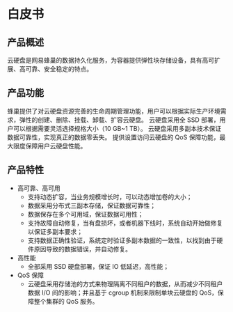 # 白皮书
## 产品概述

云硬盘是网易蜂巢的数据持久化服务，为容器提供弹性块存储设备，具有高可扩展、高可靠、安全稳定的特点。

## 产品功能

蜂巢提供了对云硬盘资源完善的生命周期管理功能，用户可以根据实际生产环境需求，弹性的创建、删除、挂载、卸载、扩容云硬盘。 云硬盘采用全 SSD 部署，用户可以根据需要灵活选择规格大小（10 GB~1 TB）。 云硬盘采用多副本技术保证数据可靠性，实现真正的数据零丢失。 提供设置访问云硬盘的 QoS 保障功能，最大限度保障用户云硬盘性能。

## 产品特性

* 高可靠、高可用
	* 支持动态扩容，当业务规模增长时，可以动态增加卷的大小；
	* 数据采用分布式三副本存储，保证数据可靠性；
	* 数据保存在多个可用域，保证数据可用性；
	* 支持故障自动修复，当有盘损坏，或者机器下线时，系统自动开始做修复以保证多副本要求；
	* 支持数据正确性验证，系统定时验证多副本数据的一致性，以找到由于硬件原因导致的数据错误，并自动修复。
* 高性能
	* 全部采用 SSD 硬盘部署，保证 IO 低延迟，高性能；
* QoS 保障
	* 云硬盘采用存储池的方式来物理隔离不同租户的数据，从而减少不同租户数据 I/O 间的影响；并且基于 cgroup 机制来限制单块云硬盘的 QoS，保障整个集群的 QoS 服务。